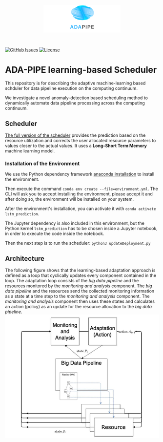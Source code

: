<p align="center"><img width=50% src="https://raw.githubusercontent.com/DataCloud-project/ADA-PIPE/main/figure/ADAPIPE_Logo_TransparentBackground_White.png"></p>&nbsp;

[![GitHub Issues](https://img.shields.io/github/issues/DataCloud-project/ADA-PIPE.svg)](https://github.com/DataCloud-project/ADA-PIPE/issues)
[![License](https://img.shields.io/badge/license-Apache2.0-blue.svg)](https://opensource.org/licenses/Apache-2.0)

# ADA-PIPE learning-based Scheduler

This repository is for describing the adaptive machine-learning based schduler for data pipeline execution on the computing continuum.

We investigate a novel anomaly-detection based scheduling method to dynamically automate data pipeline processing across the computing continuum. 

## Scheduler

[The full version of the scheduler](https://github.com/MyGodItsFull0fStars/alibaba_clusterdata/tree/double-prediction/cluster-trace-gpu-v2020/prediction) provides the prediction based on the resource utilization and corrects the user allocated resource parameters to values closer to the actual values. It uses a **Long-Short Term Memory** machine learning model.

### Installation of the Environment

We use the Python dependency framework [anaconda installation](https://docs.anaconda.com/anaconda/install/index.html) to install the environment.

Then execute the command `conda env create --file=environment.yml`. The CLI will ask you to accept installing the environment, please accept it and after doing so, the environment will be installed on your system.

After the environment's installation, you can activate it with `conda activate lstm_prediction`. 


The Jupyter dependency is also included in this environment, but the Python kernel `lstm_prediction` has to be chosen inside a Jupyter notebook, in order to execute the code inside the notebook.

Then the next step is to run the scheduler: ```python3 updateDeployment.py```

## Architecture

The following figure shows that the learning-based adaptation approach is defined as a loop that cyclically updates every component contained in the loop.
The adaptation loop consists of the *big data pipeline* and the resources monitored by the *monitoring and analysis* component. The *big data pipeline* and the resources send the collected monitoring information as a state at a time step to the *monitoring and analysis* component. The *monitoring and analysis* component then uses these states and calculates an action (policy) as an update for the resource allocation to the *big data pipeline*.
![alt text](https://raw.githubusercontent.com/DataCloud-project/ADA-PIPE/main/ADA-learning-scheduler/ada-loop2.JPG)
